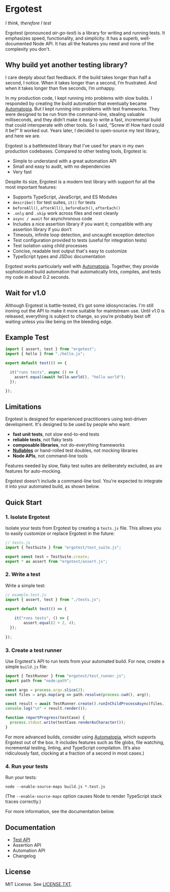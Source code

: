 # Ergotest

*I think, therefore I test*

Ergotest (pronounced *air-go-test*) is a library for writing and running tests. It emphasizes speed, functionality, and simplicity. It has a superb, well-documented Node API. It has all the features you need and none of the complexity you don't.


## Why build yet another testing library?

I care deeply about fast feedback. If the build takes longer than half a second, I notice. When it takes longer than a second, I’m frustrated. And when it takes longer than five seconds, I’m unhappy.

In my production code, I kept running into problems with slow builds. I responded by creating the build automation that eventually became [Automatopia](https://github.com/jamesshore/automatopia). But I kept running into problems with test frameworks. They were designed to be run from the command-line, stealing valuable milliseconds, and they didn’t make it easy to write a fast, incremental build that could interoperate with other tools. So I said, “Screw it! How hard could it be?” It worked out. Years later, I decided to open-source my test library, and here we are. 

Ergotest is a battletested library that I’ve used for years in my own production codebases. Compared to other testing tools, Ergotest is:

* Simple to understand with a great automation API
* Small and easy to audit, with no dependencies
* Very fast

Despite its size, Ergotest is a modern test library with support for all the most important features:

* Supports TypeScript, JavaScript, and ES Modules
* `describe()` for test suites, `it()` for tests
* `beforeAll()`, `afterAll()`, `beforeEach()`, `afterEach()`
* `.only` and `.skip` work across files and nest cleanly
* `async / await` for asynchronous code
* Includes a nice assertion library if you want it; compatible with any assertion library if you don’t
* Timeouts, infinite loop detection, and uncaught exception detection
* Test configuration provided to tests (useful for integration tests)
* Test isolation using child processes
* Concise, readable test output that's easy to customize
* TypeScript types and JSDoc documentation

Ergotest works particularly well with [Automatopia](https://github.com/jamesshore/automatopia). Together, they provide sophisticated build automation that automatically lints, compiles, and tests my code in about 0.2 seconds. 


## Wait for v1.0

Although Ergotest is battle-tested, it’s got some idiosyncracies. I'm still ironing out the API to make it more suitable for maintstream use. Until v1.0 is released, everything is subject to change, so you’re probably best off waiting unless you like being on the bleeding edge.


## Example Test

```javascript
import { assert, test } from "ergotest";
import { hello } from "./hello.js";

export default test(() => {

  it("runs tests", async () => {
    assert.equal(await hello.world(), "hello world");
  });

});
```


## Limitations

Ergotest is designed for experienced practitioners using test-driven development. It's designed to be used by people who want:

* **fast unit tests**, not slow end-to-end tests
* **reliable tests**, not flaky tests
* **composable libraries**, not do-everything frameworks
* **[Nullables](https://www.jamesshore.com/s/nullables)** or hand-rolled test doubles, not mocking libraries
* **Node APIs**, not command-line tools

Features needed by slow, flaky test suites are deliberately excluded, as are features for auto-mocking.

Ergotest doesn't include a command-line tool. You're expected to integrate it into your automated build, as shown below.


## Quick Start

### 1. Isolate Ergotest

Isolate your tests from Ergotest by creating a `tests.js` file. This allows you to easily customize or replace Ergotest in the future:

```javascript
// tests.js
import { TestSuite } from "ergotest/test_suite.js";

export const test = TestSuite.create;
export * as assert from "ergotest/assert.js";
```

### 2. Write a test

Write a simple test:

```javascript
// example.test.js
import { assert, test } from "./tests.js";

export default test(() => {
	
	it("runs tests", () => {
		assert.equal(2 + 2, 4);
  });
	
});
```

### 3. Create a test runner

Use Ergotest's API to run tests from your automated build. For now, create a simple `build.js` file:

```javascript
import { TestRunner } from "ergotest/test_runner.js";
import path from "node:path";

const args = process.argv.slice(2);
const files = args.map(arg => path.resolve(process.cwd(), arg));

const result = await TestRunner.create().runInChildProcessAsync(files, { notifyFn: reportProgress });
console.log("\n" + result.render());

function reportProgress(testCase) {
  process.stdout.write(testCase.renderAsCharacter());
}
```

For more advanced builds, consider using [Automatopia](https://github.com/jamesshore/automatopia), which supports Ergotest out of the box. It includes features such as file globs, file watching, incremental testing, linting, and TypeScript compilation. (It’s also ridiculously fast, clocking at a fraction of a second in most cases.)

### 4. Run your tests

Run your tests:

```shell
node --enable-source-maps build.js *.test.js
```

(The `--enable-source-maps` option causes Node to render TypeScript stack traces correctly.)

For more information, see the documentation below.


## Documentation

* [Test API](docs/test_api.md)
* Assertion API
* Automation API
* Changelog


## License

MIT License. See [LICENSE.TXT](LICENSE.TXT).



